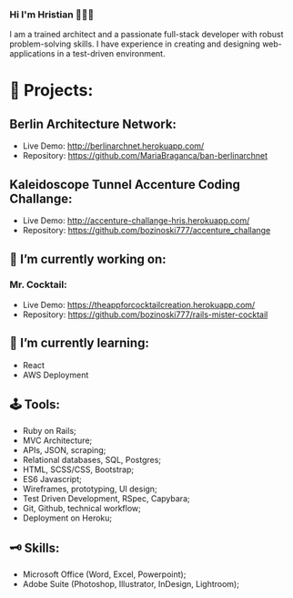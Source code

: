 ### Hi I'm Hristian 👋🤵🏻

I am a trained architect and a passionate full-stack
developer with robust problem-solving skills. I have
experience in creating and designing web-applications
in a test-driven environment.

# 💐 Projects:
## Berlin Architecture Network:
- Live Demo: http://berlinarchnet.herokuapp.com/
- Repository: https://github.com/MariaBraganca/ban-berlinarchnet

## Kaleidoscope Tunnel Accenture Coding Challange:
- Live Demo: http://accenture-challange-hris.herokuapp.com/
- Repository: https://github.com/bozinoski777/accenture_challange

## 🔭 I’m currently working on:
### Mr. Cocktail:
- Live Demo: https://theappforcocktailcreation.herokuapp.com/
- Repository: https://github.com/bozinoski777/rails-mister-cocktail

## 🌱 I’m currently learning:
 - React
 - AWS Deployment
 
## 🕹 Tools:
- Ruby on Rails;
- MVC Architecture;
- APIs, JSON, scraping;
- Relational databases, SQL, Postgres;
- HTML, SCSS/CSS, Bootstrap;
- ES6 Javascript;
- Wireframes, prototyping, UI design;
- Test Driven Development, RSpec, Capybara;
- Git, Github, technical workflow;
- Deployment on Heroku;

## 🗝 Skills:
- Microsoft Office (Word, Excel, Powerpoint);
- Adobe Suite (Photoshop, Illustrator, InDesign, Lightroom);

<!--
**bozinoski777/bozinoski777** is a ✨ _special_ ✨ repository because its `README.md` (this file) appears on your GitHub profile.

Here are some ideas to get you started:

- 🔭 I’m currently working on ...
- 🌱 I’m currently learning ...
- 👯 I’m looking to collaborate on ...
- 🤔 I’m looking for help with ...
- 💬 Ask me about ...
- 📫 How to reach me: ...
- 😄 Pronouns: ...
- ⚡ Fun fact: ...
-->

